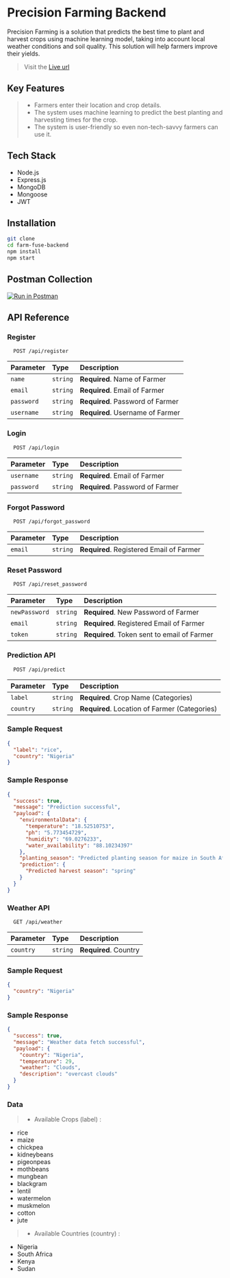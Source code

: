 # Precision Farming Backend

Precision Farming is a solution that predicts the best time to plant and harvest crops using machine learning model, taking into account local weather conditions and soil quality. This solution will help farmers improve their yields.

> Visit the [Live url](https://farm-fuse-backend.vercel.app/)

## Key Features

> - Farmers enter their location and crop details.
> - The system uses machine learning to predict the best planting and harvesting times for the crop.
> - The system is user-friendly so even non-tech-savvy farmers can use it.

## Tech Stack

- Node.js
- Express.js
- MongoDB
- Mongoose
- JWT

## Installation

```sh
git clone
cd farm-fuse-backend
npm install
npm start
```

## Postman Collection

[![Run in Postman](https://run.pstmn.io/button.svg)](https://documenter.getpostman.com/view/22984536/2s9YeBfa1e)

## API Reference

### Register

```http
  POST /api/register
```

| Parameter  | Type     | Description                      |
| :--------- | :------- | :------------------------------- |
| `name`     | `string` | **Required**. Name of Farmer     |
| `email`    | `string` | **Required**. Email of Farmer    |
| `password` | `string` | **Required**. Password of Farmer |
| `username` | `string` | **Required**. Username of Farmer |

### Login

```http
  POST /api/login
```

| Parameter  | Type     | Description                      |
| :--------- | :------- | :------------------------------- |
| `username` | `string` | **Required**. Email of Farmer    |
| `password` | `string` | **Required**. Password of Farmer |

### Forgot Password

```http
  POST /api/forgot_password
```

| Parameter | Type     | Description                              |
| :-------- | :------- | :--------------------------------------- |
| `email`   | `string` | **Required**. Registered Email of Farmer |

### Reset Password

```http
  POST /api/reset_password
```

| Parameter     | Type     | Description                                 |
| :------------ | :------- | :------------------------------------------ |
| `newPassword` | `string` | **Required**. New Password of Farmer        |
| `email`       | `string` | **Required**. Registered Email of Farmer    |
| `token`       | `string` | **Required**. Token sent to email of Farmer |

### Prediction API

```http
  POST /api/predict
```

| Parameter | Type     | Description                                   |
| :-------- | :------- | :-------------------------------------------- |
| `label`   | `string` | **Required**. Crop Name (Categories)          |
| `country` | `string` | **Required**. Location of Farmer (Categories) |

### Sample Request

```json
{
  "label": "rice",
  "country": "Nigeria"
}
```

### Sample Response

```json
{
  "success": true,
  "message": "Prediction successful",
  "payload": {
    "environmentalData": {
      "temperature": "18.52510753",
      "ph": "5.773454729",
      "humidity": "69.0276233",
      "water_availability": "88.10234397"
    },
    "planting_season": "Predicted planting season for maize in South Africa is winter season",
    "prediction": {
      "Predicted harvest season": "spring"
    }
  }
}
```

### Weather API

```http
  GET /api/weather
```

| Parameter | Type     | Description           |
| :-------- | :------- | :-------------------- |
| `country` | `string` | **Required**. Country |

### Sample Request

```json
{
  "country": "Nigeria"
}
```

### Sample Response

```json
{
  "success": true,
  "message": "Weather data fetch successful",
  "payload": {
    "country": "Nigeria",
    "temperature": 29,
    "weather": "Clouds",
    "description": "overcast clouds"
  }
}
```

### Data

> - Available Crops (label) :

- rice
- maize
- chickpea
- kidneybeans
- pigeonpeas
- mothbeans
- mungbean
- blackgram
- lentil
- watermelon
- muskmelon
- cotton
- jute

> - Available Countries (country) :

- Nigeria
- South Africa
- Kenya
- Sudan

